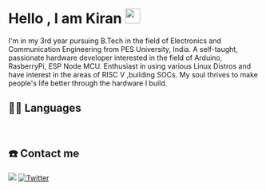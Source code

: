 # Hello , I am Kiran <img src="https://raw.githubusercontent.com/iampavangandhi/iampavangandhi/master/gifs/Hi.gif" width="30px">

I'm in my 3rd year pursuing B.Tech in the field of Electronics and Communication Engineering from PES University, India. A self-taught, passionate hardware developer interested in the field of Arduino, RasberryPi, ESP Node MCU. Enthusiast in using various Linux Distros and have interest in the areas of RISC V ,building SOCs. My soul thrives to make people's life better through the hardware I build.
## 👨‍💻 Languages

<a href=""><img alt="" src="https://img.shields.io/badge/Python-3776AB?style=for-the-badge&logo=python&logoColor=white" /></a>
<a href=""><img alt="" src="https://img.shields.io/badge/C-00599C?style=for-the-badge&logo=c&logoColor=white" /></a>
<a href=""><img alt="" src="	https://img.shields.io/badge/Pop!_OS-48B9C7?style=for-the-badge&logo=Pop!_OS&logoColor=white" /></a>
<a href=""><img alt="" src="https://img.shields.io/badge/Arduino_IDE-00979D?style=for-the-badge&logo=arduino&logoColor=white" /></a>
<a href=""><img alt="" src="https://img.shields.io/badge/HTML5-E34F26?style=for-the-badge&logo=html5&logoColor=white" /></a>
<a href=""><img alt="" src="https://img.shields.io/badge/CSS3-1572B6?style=for-the-badge&logo=css3&logoColor=white" /></a>



## ☎️ Contact me

<a href = "https://www.linkedin.com/in/kiran-reddy-105a92203/" ><img src="https://img.shields.io/badge/LinkedIn-0077B5?style=for-the-badge&logo=linkedin&logoColor=white"/></a>
<a href = "https://twitter.com/kiranreddy2003?s=09" ><img alt="Twitter" src="https://img.shields.io/badge/twitter-%231DA1F2.svg?&style=for-the-badge&logo=Twitter&logoColor=white"/> </a>




